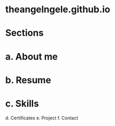 # theangelngele.github.io

# Sections
# a. About me
# b. Resume
# c. Skills
d. Certificates
e. Project
f. Contact
